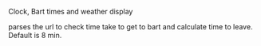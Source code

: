 Clock, Bart times and weather display

parses the url to check time take to get to bart and calculate time to leave. Default is 8 min.
